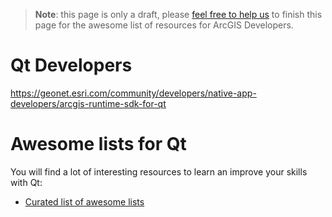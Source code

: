 > **Note**: this page is only a draft, please [feel free to help us](https://github.com/hhkaos/awesome-arcgis#contributions) to finish this page for the awesome list of resources for ArcGIS Developers.

# Qt Developers
https://geonet.esri.com/community/developers/native-app-developers/arcgis-runtime-sdk-for-qt

# Awesome lists for Qt
You will find a lot of interesting resources to learn an improve your skills
with Qt:
* [Curated list of awesome lists](https://github.com/sindresorhus/awesome)
